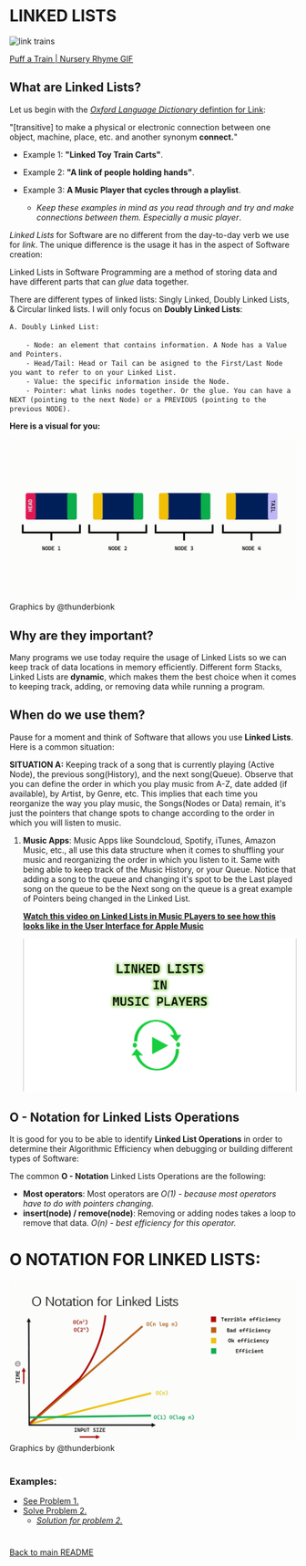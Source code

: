 # LINKED LISTS
![link trains](/IMAGES/LIST/train.gif)

<h9>[Puff a Train | Nursery Rhyme GIF](https://gfycat.com/exhausteddisloyalchinesecrocodilelizard)</h9>

<h2> What are Linked Lists? </h2>

Let us begin with the [*Oxford Language Dictionary* defintion for Link](https://www.oxfordlearnersdictionaries.com/us/definition/english/link_2#:~:text=%5Btransitive%5D%20to%20make%20a%20physical,and%20another%20synonym%20connect):

"[transitive] to make a physical or electronic connection between one object, machine, place, etc. and another synonym **connect.**"

- Example 1:
**"Linked Toy Train Carts"**.

- Example 2:
**"A link of people holding hands"**.

- Example 3: **A Music Player that cycles through a playlist**.
    - *Keep these examples in mind as you read through and try and make connections between them. Especially a music player*.

 *Linked Lists* for Software are no different from the day-to-day verb we use for *link*. The unique difference is the usage it has in the aspect of Software creation:

 Linked Lists in Software Programming are a method of storing data and have different parts that can *glue* data together.

 There are different types of linked lists: Singly Linked, Doubly Linked Lists, & Circular linked lists. I will only focus on **Doubly Linked Lists**:

    A. Doubly Linked List:

        - Node: an element that contains information. A Node has a Value and Pointers.
        - Head/Tail: Head or Tail can be asigned to the First/Last Node you want to refer to on your Linked List. 
        - Value: the specific information inside the Node.
        - Pointer: what links nodes together. Or the glue. You can have a NEXT (pointing to the next Node) or a PREVIOUS (pointing to the previous NODE).

 **Here is a visual for you:**

![Linked List](/IMAGES/LIST/LinkedListGraphics.gif)
<h9> Graphics by @thunderbionk </h9>


<h2>Why are they important?</h2>

Many programs we use today require the usage of Linked Lists so we can keep track of data locations in memory efficiently. Different form Stacks, Linked Lists are **dynamic**, which makes them the best choice when it comes to keeping track, adding, or removing data while running a program.

<h2>When do we use them?</h2>

Pause for a moment and think of Software that allows you use **Linked Lists**. Here is a common situation:

**SITUATION A:**
 Keeping track of a song that is currently playing (Active Node), the previous song(History), and the next song(Queue). Observe that you can define the order in which you play music from A-Z, date added (if available), by Artist, by Genre, etc. This implies that each time you reorganize the way you play music, the Songs(Nodes or Data) remain, it's just the pointers that change spots to change according to the order in which you will listen to music.

1. **Music Apps**: Music Apps like Soundcloud, Spotify, iTunes, Amazon Music, etc., all use this data structure when it comes to shuffling your music and reorganizing the order in which you listen to it. Same with being able to keep track of the Music History, or your Queue. Notice that adding a song to the queue and changing it's spot to be the Last played song on the queue to be the Next song on the queue is a great example of Pointers being changed in the Linked List.
    
    
    [**Watch this video on Linked Lists in Music PLayers to see how this looks like in the User Interface for Apple Music**](https://www.loom.com/share/8266184b19c64a4fbde2d967aee1d33b)

    ![Linked Lists in Music Player](/IMAGES/LIST/linkmusic.png)




<h2> O - Notation for Linked Lists Operations </h2>

It is good for you to be able to identify **Linked List Operations** in order to determine their Algorithmic Efficiency when debugging or building different types of Software:

The common **O - Notation** Linked Lists Operations are the following:

- **Most operators**: Most operators are *O(1) - because most operators have to do with pointers changing.*
- **insert(node) / remove(node)**: Removing or adding nodes takes a loop to remove that data. *O(n) - best efficiency for this operator.*
    
# O NOTATION FOR LINKED LISTS:
    
![O_notation Linked Lists](/IMAGES/LIST/LinkedListGraphicsO.gif)
<h9> Graphics by @thunderbionk </h9>


# <h3> Examples:</h3>

- [See Problem 1.](/2.LINKED_LIST/2.LINKED_LIST_PROBLEM_1.py)
- [Solve Problem 2.](/2.LINKED_LIST/3.LINKED_LIST_PROBLEM_2.py)
    - [*Solution for problem 2.*](/2.LINKED_LIST/4.SOLUTION_PROBLEM_2.py)

#
[Back to main README](../README.md)

